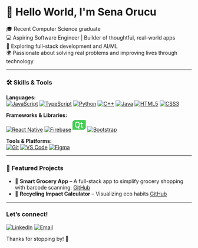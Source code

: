 # 👋 Hello World, I'm Sena Orucu

🎓 Recent Computer Science graduate  
💻 Aspiring Software Engineer | Builder of thoughtful, real-world apps  
🌱 Exploring full-stack development and AI/ML  
🌍 Passionate about solving real problems and improving lives through technology

<!--
I’m currently open to internships or junior developer roles.
📄 [View My Resume](https://drive.google.com/your-shared-resume-link)
-->

---
  ### 🛠️ Skills & Tools

**Languages:**  
<a href="https://developer.mozilla.org/en-US/docs/Web/JavaScript" target="_blank" rel="noreferrer"><img src="https://raw.githubusercontent.com/danielcranney/readme-generator/main/public/icons/skills/javascript-colored.svg" width="36" height="36" alt="JavaScript" title="JavaScript"/></a>
<a href="https://www.typescriptlang.org/" target="_blank" rel="noreferrer"><img src="https://raw.githubusercontent.com/danielcranney/readme-generator/main/public/icons/skills/typescript-colored.svg" width="36" height="36" alt="TypeScript" title="TypeScript"/></a>
<a href="https://www.python.org/" target="_blank" rel="noreferrer"><img src="https://raw.githubusercontent.com/danielcranney/readme-generator/main/public/icons/skills/python-colored.svg" width="36" height="36" alt="Python" title="Python"/></a>
<a href="https://docs.microsoft.com/en-us/cpp/?view=msvc-170" target="_blank" rel="noreferrer"><img src="https://raw.githubusercontent.com/danielcranney/readme-generator/main/public/icons/skills/cplusplus-colored.svg" width="36" height="36" alt="C++" title="C++"/></a>
<a href="https://www.oracle.com/java/" target="_blank" rel="noreferrer"><img src="https://raw.githubusercontent.com/danielcranney/readme-generator/main/public/icons/skills/java-colored.svg" width="36" height="36" alt="Java" title="Java"/></a>
<a href="https://developer.mozilla.org/en-US/docs/Glossary/HTML5" target="_blank" rel="noreferrer"><img src="https://raw.githubusercontent.com/danielcranney/readme-generator/main/public/icons/skills/html5-colored.svg" width="36" height="36" alt="HTML5" title="HTML5"/></a>
<a href="https://www.w3.org/TR/CSS/#css" target="_blank" rel="noreferrer"><img src="https://raw.githubusercontent.com/danielcranney/readme-generator/main/public/icons/skills/css3-colored.svg" width="36" height="36" alt="CSS3" title="CSS3"/></a>

**Frameworks & Libraries:**  
<a href="https://reactnative.dev/" target="_blank" rel="noreferrer"><img src="https://raw.githubusercontent.com/danielcranney/readme-generator/main/public/icons/skills/react-colored.svg" width="36" height="36" alt="React Native" title="React Native"/></a>
<a href="https://firebase.google.com/" target="_blank" rel="noreferrer"><img src="https://raw.githubusercontent.com/danielcranney/readme-generator/main/public/icons/skills/firebase-colored.svg" width="36" height="36" alt="Firebase" title="Firebase"/></a>
<a href="https://www.qt.io/" target="_blank" rel="noreferrer"><img src="https://raw.githubusercontent.com/devicons/devicon/master/icons/qt/qt-original.svg" width="36" height="36" alt="Qt" title="Qt Framework"/></a>
<a href="https://getbootstrap.com/" target="_blank" rel="noreferrer"><img src="https://raw.githubusercontent.com/danielcranney/readme-generator/main/public/icons/skills/bootstrap-colored.svg" width="36" height="36" alt="Bootstrap" title="Bootstrap"/></a>

**Tools & Platforms:**  
<a href="https://git-scm.com/" target="_blank" rel="noreferrer"><img src="https://raw.githubusercontent.com/danielcranney/readme-generator/main/public/icons/skills/git-colored.svg" width="36" height="36" alt="Git" title="Git"/></a>
<a href="https://code.visualstudio.com/" target="_blank" rel="noreferrer"><img src="https://raw.githubusercontent.com/danielcranney/readme-generator/main/public/icons/skills/visualstudiocode-colored.svg" width="36" height="36" alt="VS Code" title="VS Code"/></a>
<a href="https://www.figma.com/" target="_blank" rel="noreferrer"><img src="https://raw.githubusercontent.com/danielcranney/readme-generator/main/public/icons/skills/figma-colored.svg" width="36" height="36" alt="Figma" title="Figma"/></a>


<!-- **Studying:**
-->


---

### 📌 Featured Projects
- 🛒 **Smart Grocery App** –  A full-stack app to simplify grocery shopping with barcode scanning. [GitHub](https://github.com/orucusena/Smart-Grocery-Management-System)
- 🌿 **Recycling Impact Calculator** – Visualizing eco habits [GitHub](https://github.com/orucusena/CSC211HFall2021HONORS_Updated)

---

### Let’s connect!


  <a href="https://www.linkedin.com/in/sena-orucu" target="_blank" rel="noreferrer">
  <img src="https://raw.githubusercontent.com/danielcranney/readme-generator/main/public/icons/socials/linkedin.svg" width="36" height="36" alt="LinkedIn" title="Connect on LinkedIn"/></a>
  <a href="mailto:orucusena21@gmail.com" target="_blank" rel="noreferrer">
  <img src="https://upload.wikimedia.org/wikipedia/commons/4/4e/Mail_%28iOS%29.svg" width="36" height="36" alt="Email" title="Email me"/></a>



Thanks for stopping by! 🌟


<!--
**orucusena/orucusena** is a ✨ _special_ ✨ repository because its `README.md` (this file) appears on your GitHub profile.

Here are some ideas to get you started:

- 🔭 I’m currently working on ...
- 🌱 I’m currently learning ...
- 👯 I’m looking to collaborate on ...
- 🤔 I’m looking for help with ...
- 💬 Ask me about ...
- 📫 How to reach me: ...
- 😄 Pronouns: ...
- ⚡ Fun fact: ...
-->
